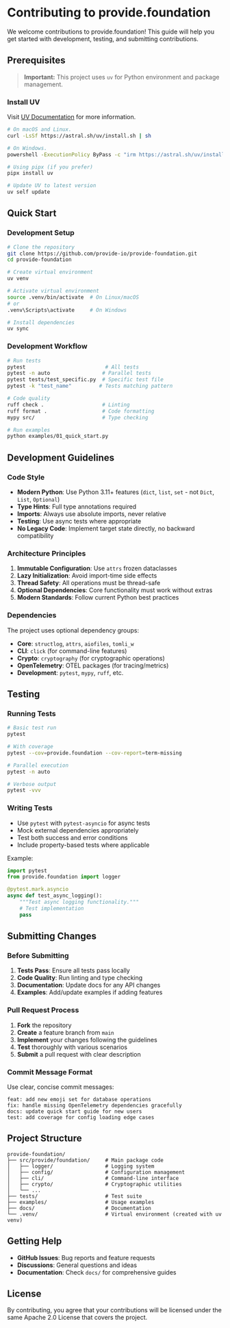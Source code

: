 # Contributing to provide.foundation

We welcome contributions to provide.foundation! This guide will help you get started with development, testing, and submitting contributions.

## Prerequisites

> **Important:** This project uses `uv` for Python environment and package management.

### Install UV

Visit [UV Documentation](https://github.com/astral-sh/uv) for more information.

```bash
# On macOS and Linux.
curl -LsSf https://astral.sh/uv/install.sh | sh

# On Windows.
powershell -ExecutionPolicy ByPass -c "irm https://astral.sh/uv/install.ps1 | iex"

# Using pipx (if you prefer)
pipx install uv

# Update UV to latest version
uv self update
```

## Quick Start

### Development Setup

```bash
# Clone the repository
git clone https://github.com/provide-io/provide-foundation.git
cd provide-foundation

# Create virtual environment
uv venv

# Activate virtual environment
source .venv/bin/activate  # On Linux/macOS
# or
.venv\Scripts\activate     # On Windows

# Install dependencies
uv sync
```

### Development Workflow

```bash
# Run tests
pytest                          # All tests
pytest -n auto                 # Parallel tests
pytest tests/test_specific.py  # Specific test file
pytest -k "test_name"         # Tests matching pattern

# Code quality
ruff check .                   # Linting
ruff format .                  # Code formatting
mypy src/                      # Type checking

# Run examples
python examples/01_quick_start.py
```

## Development Guidelines

### Code Style

- **Modern Python**: Use Python 3.11+ features (`dict`, `list`, `set` - not `Dict`, `List`, `Optional`)
- **Type Hints**: Full type annotations required
- **Imports**: Always use absolute imports, never relative
- **Testing**: Use async tests where appropriate
- **No Legacy Code**: Implement target state directly, no backward compatibility

### Architecture Principles

1. **Immutable Configuration**: Use `attrs` frozen dataclasses
2. **Lazy Initialization**: Avoid import-time side effects
3. **Thread Safety**: All operations must be thread-safe
4. **Optional Dependencies**: Core functionality must work without extras
5. **Modern Standards**: Follow current Python best practices

### Dependencies

The project uses optional dependency groups:

- **Core**: `structlog`, `attrs`, `aiofiles`, `tomli_w`
- **CLI**: `click` (for command-line features)
- **Crypto**: `cryptography` (for cryptographic operations)
- **OpenTelemetry**: OTEL packages (for tracing/metrics)
- **Development**: `pytest`, `mypy`, `ruff`, etc.

## Testing

### Running Tests

```bash
# Basic test run
pytest

# With coverage
pytest --cov=provide.foundation --cov-report=term-missing

# Parallel execution
pytest -n auto

# Verbose output
pytest -vvv
```

### Writing Tests

- Use `pytest` with `pytest-asyncio` for async tests
- Mock external dependencies appropriately
- Test both success and error conditions
- Include property-based tests where applicable

Example:
```python
import pytest
from provide.foundation import logger

@pytest.mark.asyncio
async def test_async_logging():
    """Test async logging functionality."""
    # Test implementation
    pass
```

## Submitting Changes

### Before Submitting

1. **Tests Pass**: Ensure all tests pass locally
2. **Code Quality**: Run linting and type checking
3. **Documentation**: Update docs for any API changes
4. **Examples**: Add/update examples if adding features

### Pull Request Process

1. **Fork** the repository
2. **Create** a feature branch from `main`
3. **Implement** your changes following the guidelines
4. **Test** thoroughly with various scenarios
5. **Submit** a pull request with clear description

### Commit Message Format

Use clear, concise commit messages:
```
feat: add new emoji set for database operations
fix: handle missing OpenTelemetry dependencies gracefully
docs: update quick start guide for new users
test: add coverage for config loading edge cases
```

## Project Structure

```
provide-foundation/
├── src/provide/foundation/     # Main package code
│   ├── logger/                 # Logging system
│   ├── config/                 # Configuration management
│   ├── cli/                    # Command-line interface
│   ├── crypto/                 # Cryptographic utilities
│   └── ...
├── tests/                      # Test suite
├── examples/                   # Usage examples
├── docs/                       # Documentation
└── .venv/                      # Virtual environment (created with uv venv)
```

## Getting Help

- **GitHub Issues**: Bug reports and feature requests
- **Discussions**: General questions and ideas
- **Documentation**: Check `docs/` for comprehensive guides

## License

By contributing, you agree that your contributions will be licensed under the same Apache 2.0 License that covers the project.